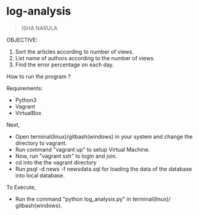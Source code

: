 # log-analysis

>ISHA NARULA

OBJECTIVE:
1. Sort the articles according to number of views.
2. List name of authors according to the number of views.
3. Find the error percentage on each day.

How to run the program ?

Requirements:
- Python3
- Vagrant
- VirtualBox

Next,
- Open terminal(linux)/gitbash(windows) in your system and change the  directory  to vagrant.
- Run command "vagrant up" to setup Virtual Machine.
- Now, run "vagrant ssh" to login and join.
- cd into the the vagrant directory
- Run psql -d news -f newsdata.sql for loading the data of the database into local database.

To Execute, 
- Run the command "python log_analysis.py" in terminal(linux)/  gitbash(windows).

